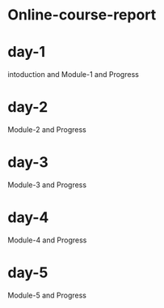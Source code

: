 # Online-course-report
# day-1
intoduction and Module-1 and Progress
# day-2
Module-2 and Progress
# day-3
Module-3 and Progress
# day-4
Module-4 and Progress
# day-5
Module-5 and Progress
